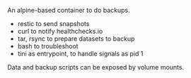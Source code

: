 An alpine-based container to do backups.

* restic to send snapshots
* curl to notify healthchecks.io
* tar, rsync to prepare datasets to backup
* bash to troubleshoot
* tini as entrypoint, to handle signals as pid 1

Data and backup scripts can be exposed by volume mounts.
